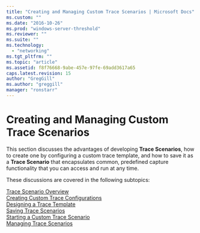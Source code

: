 ```yaml
---
title: "Creating and Managing Custom Trace Scenarios | Microsoft Docs"
ms.custom: ""
ms.date: "2016-10-26"
ms.prod: "windows-server-threshold"
ms.reviewer: ""
ms.suite: ""
ms.technology: 
  - "networking"
ms.tgt_pltfrm: ""
ms.topic: "article"
ms.assetid: f8f76668-9abe-457e-97fe-69add3617a65
caps.latest.revision: 15
author: "GregGill"
ms.author: "greggill"
manager: "ronstarr"
---
```

# Creating and Managing Custom Trace Scenarios
This section discusses the advantages of developing **Trace Scenarios**, how to create one by configuring a custom trace template, and how to save it as a **Trace Scenario** that encapsulates common, predefined capture functionality that you can access and run at any time.  
  
 These discussions are covered in the following subtopics:  
  
 [Trace Scenario Overview](../messageanalyzer_content/trace-scenario-overview.md)   
 [Creating Custom Trace Configurations](../messageanalyzer_content/creating-custom-trace-configurations.md)   
 [Designing a Trace Template](../messageanalyzer_content/designing-a-trace-template.md)   
 [Saving Trace Scenarios](../messageanalyzer_content/saving-trace-scenarios.md)   
 [Starting a Custom Trace Scenario](../messageanalyzer_content/starting-a-custom-trace-scenario.md)   
 [Managing Trace Scenarios](../messageanalyzer_content/managing-trace-scenarios.md)